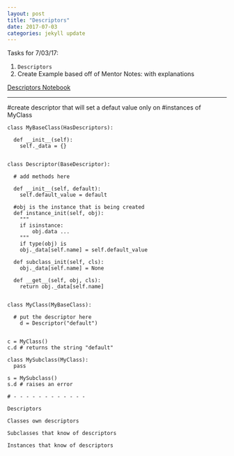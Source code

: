 ```yaml
---
layout: post
title: "Descriptors"
date: 2017-07-03
categories: jekyll update
---
```


Tasks for 7/03/17:
1. `Descriptors`
2. Create Example based off of Mentor Notes: with explanations

[Descriptors Notebook][dn]

_______________________________________________________________________________
#create descriptor that will set a defaut value only on
#instances of MyClass

~~~
class MyBaseClass(HasDescriptors):

  def __init__(self):
    self._data = {}


class Descriptor(BaseDescriptor):

  # add methods here

  def __init__(self, default):
  	self.default_value = default

  #obj is the instance that is being created
  def instance_init(self, obj):
    """
    if isinstance:
    	obj.data ...
    """
    if type(obj) is
    obj._data[self.name] = self.default_value

  def subclass_init(self, cls):
    obj._data[self.name] = None

  def __get__(self, obj, cls):
    return obj._data[self.name]


class MyClass(MyBaseClass):

  # put the descriptor here
	d = Descriptor("default")


c = MyClass()
c.d # returns the string "default"

class MySubclass(MyClass):
  pass

s = MySubclass()
s.d # raises an error

# - - - - - - - - - - - -

Descriptors

Classes own descriptors

Subclasses that know of descriptors

Instances that know of descriptors

~~~








[dn]:https://github.com/katierose1029/gsoc_work/blob/master/traitlet_testing/descriptors.ipynb
